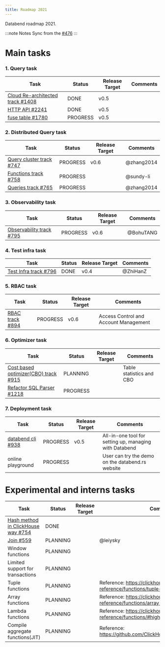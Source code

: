 ```yaml
---
title: Roadmap 2021
---
```


Databend roadmap 2021.

:::note Notes
Sync from the [#476](https://github.com/datafuselabs/databend/issues/746)
:::

# Main tasks

###  1. Query task

| Task                                         | Status    | Release Target | Comments        | 
| ----------------------------------------------- | --------- | -------------- | --------------- | 
| [ Cloud Re-architected track #1408](https://github.com/datafuselabs/databend/issues/1408)| DONE  | v0.5    |   |
| [ HTTP API #2241](https://github.com/datafuselabs/databend/issues/2241)| DONE  | v0.5  |   |
| [ fuse table #1780](https://github.com/datafuselabs/databend/issues/1780)| PROGRESS  |  v0.5 |   |


###  2. Distributed Query task

| Task                                         | Status    | Release Target | Comments        | 
| ----------------------------------------------- | --------- | -------------- | --------------- | 
| [Query cluster track #747](https://github.com/datafuselabs/databend/issues/747) | PROGRESS  |  v0.6 | @zhang2014 |
| [Functions track #758](https://github.com/datafuselabs/databend/issues/758)| PROGRESS  |   | @sundy-li   |
|[Queries track #765](https://github.com/datafuselabs/databend/issues/765/)|PROGRESS| | @zhang2014|


### 3. Observability task
| Task                                         | Status    | Release Target | Comments        | 
| ----------------------------------------------- | --------- | -------------- | --------------- | 
| [Observability track #795](https://github.com/datafuselabs/databend/issues/795) | PROGRESS  |  v0.6 | @BohuTANG  |

### 4. Test infra task

| Task                                         | Status    | Release Target | Comments        | 
| ----------------------------------------------- | --------- | -------------- | --------------- | 
| [Test Infra track #796](https://github.com/datafuselabs/databend/issues/796) | DONE  |  v0.4 | @ZhiHanZ  |

### 5. RBAC task

| Task                                         | Status    | Release Target | Comments        | 
| ----------------------------------------------- | --------- | -------------- | --------------- | 
| [RBAC track #894](https://github.com/datafuselabs/databend/issues/894) | PROGRESS  | v0.6  |  Access Control and Account Management |

### 6. Optimizer task

| Task                                         | Status    | Release Target | Comments        | 
| ----------------------------------------------- | --------- | -------------- | --------------- | 
| [Cost based optimizer(CBO) track #915](https://github.com/datafuselabs/databend/issues/915) | PLANNING  |   |  Table statistics and CBO |
| [ Refactor SQL Parser #1218](https://github.com/datafuselabs/databend/issues/1218)| PROGRESS  |     | |

### 7. Deployment task

| Task                                         | Status    | Release Target | Comments        | 
| ----------------------------------------------- | --------- | -------------- | --------------- | 
| [ databend cli #938](https://github.com/datafuselabs/databend/issues/938) | PROGRESS  | v0.5   |  All-in-one tool for setting up, managing with Databend |
| online playground  | PROGRESS  |   | User can try the demo on the databend.rs website |

# Experimental and interns tasks

| Task                                         | Status    | Release Target | Comments        | 
| ----------------------------------------------- | --------- | -------------- | --------------- | 
| [Hash method in ClickHouse way #754](https://github.com/datafuselabs/databend/issues/754) | DONE  |   |  |
| [Join #559](https://github.com/datafuselabs/databend/pull/559) |  PLANNING |   | @leiysky  |
| Window functions | PLANNING  |   |  |
| Limited support for transactions | PLANNING  |   |  |
| Tuple functions | PLANNING  |   | Reference: https://clickhouse.tech/docs/en/sql-reference/functions/tuple-functions/  |
| Array functions | PLANNING  |   |  Reference: https://clickhouse.tech/docs/en/sql-reference/functions/array-functions/ |
| Lambda functions | PLANNING  |   | Reference: https://clickhouse.tech/docs/en/sql-reference/functions/#higher-order-functions  |
| Compile aggregate functions(JIT) | PLANNING  |   | Reference: https://github.com/ClickHouse/ClickHouse/pull/24789  |
